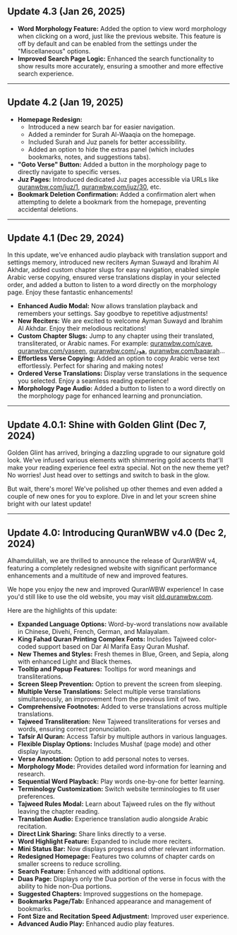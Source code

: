 ## Update 4.3 (Jan 26, 2025)

- **Word Morphology Feature:** Added the option to view word morphology when clicking on a word, just like the previous website. This feature is off by default and can be enabled from the settings under the "Miscellaneous" options.
- **Improved Search Page Logic:** Enhanced the search functionality to show results more accurately, ensuring a smoother and more effective search experience.

---

## Update 4.2 (Jan 19, 2025)

- **Homepage Redesign:**
  - Introduced a new search bar for easier navigation.
  - Added a reminder for Surah Al-Waaqia on the homepage.
  - Included Surah and Juz panels for better accessibility.
  - Added an option to hide the extras panel (which includes bookmarks, notes, and suggestions tabs).
- **"Goto Verse" Button:** Added a button in the morphology page to directly navigate to specific verses.
- **Juz Pages:** Introduced dedicated Juz pages accessible via URLs like [quranwbw.com/juz/1](https://quranwbw.com/juz/1), [quranwbw.com/juz/30](https://quranwbw.com/juz/30), etc.
- **Bookmark Deletion Confirmation:** Added a confirmation alert when attempting to delete a bookmark from the homepage, preventing accidental deletions.

---

## Update 4.1 (Dec 29, 2024)

In this update, we’ve enhanced audio playback with translation support and settings memory, introduced new reciters Ayman Suwayd and Ibrahim Al Akhdar, added custom chapter slugs for easy navigation, enabled simple Arabic verse copying, ensured verse translations display in your selected order, and added a button to listen to a word directly on the morphology page. Enjoy these fantastic enhancements!

- **Enhanced Audio Modal:** Now allows translation playback and remembers your settings. Say goodbye to repetitive adjustments!
- **New Reciters:** We are excited to welcome Ayman Suwayd and Ibrahim Al Akhdar. Enjoy their melodious recitations!
- **Custom Chapter Slugs:** Jump to any chapter using their translated, transliterated, or Arabic names. For example: [quranwbw.com/cave](https://quranwbw.com/cave), [quranwbw.com/yaseen](https://quranwbw.com/yaseen), [quranwbw.com/هود](https://quranwbw.com/هود), [quranwbw.com/baqarah](https://quranwbw.com/baqarah)...
- **Effortless Verse Copying:** Added an option to copy Arabic verse text effortlessly. Perfect for sharing and making notes!
- **Ordered Verse Translations:** Display verse translations in the sequence you selected. Enjoy a seamless reading experience!
- **Morphology Page Audio:** Added a button to listen to a word directly on the morphology page for enhanced learning and pronunciation.

---

## Update 4.0.1: Shine with Golden Glint (Dec 7, 2024)

Golden Glint has arrived, bringing a dazzling upgrade to our signature gold look. We've infused various elements with shimmering gold accents that'll make your reading experience feel extra special. Not on the new theme yet? No worries! Just head over to settings and switch to bask in the glow.

But wait, there's more! We've polished up other themes and even added a couple of new ones for you to explore. Dive in and let your screen shine bright with our latest update!

---

## Update 4.0: Introducing QuranWBW v4.0 (Dec 2, 2024)

Alhamdulillah, we are thrilled to announce the release of QuranWBW v4, featuring a completely redesigned website with significant performance enhancements and a multitude of new and improved features.

We hope you enjoy the new and improved QuranWBW experience! In case you'd still like to use the old website, you may visit [old.quranwbw.com](https://old.quranwbw.com).

Here are the highlights of this update:

- **Expanded Language Options:** Word-by-word translations now available in Chinese, Divehi, French, German, and Malayalam.
- **King Fahad Quran Printing Complex Fonts:** Includes Tajweed color-coded support based on Dar Al Marifa Easy Quran Mushaf.
- **New Themes and Styles:** Fresh themes in Blue, Green, and Sepia, along with enhanced Light and Black themes.
- **Tooltip and Popup Features:** Tooltips for word meanings and transliterations.
- **Screen Sleep Prevention:** Option to prevent the screen from sleeping.
- **Multiple Verse Translations:** Select multiple verse translations simultaneously, an improvement from the previous limit of two.
- **Comprehensive Footnotes:** Added to verse translations across multiple translations.
- **Tajweed Transliteration:** New Tajweed transliterations for verses and words, ensuring correct pronunciation.
- **Tafsir Al Quran:** Access Tafsir by multiple authors in various languages.
- **Flexible Display Options:** Includes Mushaf (page mode) and other display layouts.
- **Verse Annotation:** Option to add personal notes to verses.
- **Morphology Mode:** Provides detailed word information for learning and research.
- **Sequential Word Playback:** Play words one-by-one for better learning.
- **Terminology Customization:** Switch website terminologies to fit user preferences.
- **Tajweed Rules Modal:** Learn about Tajweed rules on the fly without leaving the chapter reading.
- **Translation Audio:** Experience translation audio alongside Arabic recitation.
- **Direct Link Sharing:** Share links directly to a verse.
- **Word Highlight Feature:** Expanded to include more reciters.
- **Mini Status Bar:** Now displays progress and other relevant information.
- **Redesigned Homepage:** Features two columns of chapter cards on smaller screens to reduce scrolling.
- **Search Feature:** Enhanced with additional options.
- **Duas Page:** Displays only the Dua portion of the verse in focus with the ability to hide non-Dua portions.
- **Suggested Chapters:** Improved suggestions on the homepage.
- **Bookmarks Page/Tab:** Enhanced appearance and management of bookmarks.
- **Font Size and Recitation Speed Adjustment:** Improved user experience.
- **Advanced Audio Play:** Enhanced audio play features.
